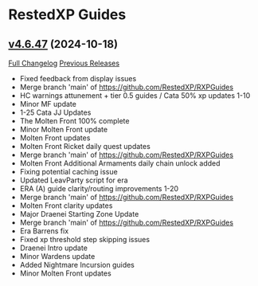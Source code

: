 # RestedXP Guides

## [v4.6.47](https://github.com/RestedXP/RXPGuides/tree/v4.6.47) (2024-10-18)
[Full Changelog](https://github.com/RestedXP/RXPGuides/compare/v4.6.46...v4.6.47) [Previous Releases](https://github.com/RestedXP/RXPGuides/releases)

- Fixed feedback from display issues  
- Merge branch 'main' of https://github.com/RestedXP/RXPGuides  
- HC warnings attunement + tier 0.5 guides / Cata 50% xp updates 1-10  
- Minor MF update  
- 1-25 Cata JJ Updates  
- The Molten Front 100% complete  
- Minor Molten Front update  
- Molten Front updates  
- Molten Front Ricket daily quest updates  
- Merge branch 'main' of https://github.com/RestedXP/RXPGuides  
- Molten Front Additional Armaments daily chain unlock added  
- Fixing potential caching issue  
- Updated LeavParty script for era  
- ERA (A) guide clarity/routing improvements 1-20  
- Merge branch 'main' of https://github.com/RestedXP/RXPGuides  
- Molten Front clarity updates  
- Major Draenei Starting Zone Update  
- Merge branch 'main' of https://github.com/RestedXP/RXPGuides  
- Era Barrens fix  
- Fixed xp threshold step skipping issues  
- Draenei Intro update  
- Minor Wardens update  
- Added Nightmare Incursion guides  
- Minor Molten Front updates  
